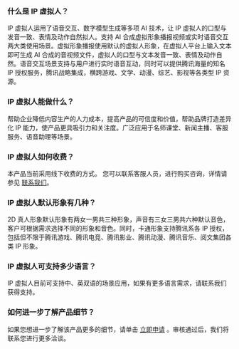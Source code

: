 ### 什么是 IP 虚拟人？
IP 虚拟人运用了语音交互、数字模型生成等多项 AI 技术，让 IP 虚拟人的口型与发音一致、表情及动作自然拟人。支持 AI 合成虚拟形象播报视频或实时语音交互两大类使用场景。虚拟形象播报使用默认的虚拟人形象，在虚拟人平台上输入文本即可生成 AI 合成的音视频文件，虚拟人的口型与文本发音一致、表情及动作自然。语音交互场景支持与用户进行实时语音互动，同时可以提供腾讯海量的知名 IP 授权服务，腾讯战略集成，横跨游戏、文学、动漫、综艺、影视等各类型 IP 资源。

### IP 虚拟人能做什么？
帮助企业降低内容生产的人力成本，提高产品的可信度和价值，帮助品牌打造差异化 IP 能力，使产品更具吸引力和关注度。广泛应用于名师课堂、新闻主播、客服服务、语音助理等场景。

### IP 虚拟人如何收费？
本产品当前采用线下收费的方式。
您可以联系客服人员，进行购买咨询，详情请参见 [联系我们](https://cloud.tencent.com/about/connect)。

### IP 虚拟人默认形象有几种？
2D 真人形象默认形象有两女一男共三种形象，声音有三女三男共六种默认音色，客户可根据需求选择不同的形象和音色。同时，卡通形象支持腾讯系各 IP 授权，包括但不限于腾讯游戏、腾讯电竞、腾讯影业、腾讯动漫、腾讯音乐、阅文集团各类 IP 形象。

### IP 虚拟人可支持多少语言？
IP 虚拟人目前可支持中、英双语的场景应用，如果有更多语言需求，请联系我们获得支持。

### 如何进一步了解产品细节？
如果您想进一步了解该产品更多的细节，请单击 [立即申请](https://cloud.tencent.com/apply/p/q42oea97jx) 。审核通过后，我们将联系您进行更多洽谈。
